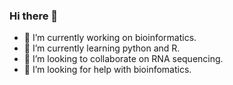 ### Hi there 👋
- 🔭 I’m currently working on bioinformatics.
- 🌱 I’m currently learning python and R.
- 👯 I’m looking to collaborate on RNA sequencing.
- 🤔 I’m looking for help with bioinfomatics.
<!--
**jurliquexxx/jurliquexxx** is a ✨ _special_ ✨ repository because its `README.md` (this file) appears on your GitHub profile.

Here are some ideas to get you started:

- 🔭 I’m currently working on ...
- 🌱 I’m currently learning ...
- 👯 I’m looking to collaborate on ...
- 🤔 I’m looking for help with ...
- 💬 Ask me about ...
- 📫 How to reach me: ...
- 😄 Pronouns: ...
- ⚡ Fun fact: ...
-->
